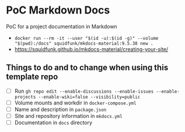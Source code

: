 # PoC Markdown Docs
PoC for a project documentation in Markdown

- `docker run --rm -it --user "$(id -u):$(id -g)" --volume "$(pwd):/docs" squidfunk/mkdocs-material:9.5.38 new .`
- https://squidfunk.github.io/mkdocs-material/creating-your-site/

## Things to do and to change when using this template repo
- [ ] Run `gh repo edit --enable-discussions --enable-issues --enable-projects --enable-wiki=false --visibility=public`
- [ ] Volume mounts and workdir in `docker-compose.yml`
- [ ] Name and description in `package.json`
- [ ] Site and repository information in `mkdocs.yml`
- [ ] Documentation in `docs` directory
